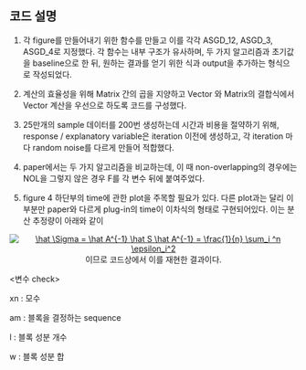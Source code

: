 ## 코드 설명

1. 각 figure를 만들어내기 위한 함수를 만들고 이를 각각 ASGD_12, ASGD_3, ASGD_4로 지정했다. 각 함수는 내부 구조가 유사하며, 두 가지 알고리즘과 초기값을 baseline으로 한 뒤, 원하는 결과를 얻기 위한 식과 output을 추가하는 형식으로 작성되었다. 

2. 계산의 효율성을 위해 Matrix 간의 곱을 지양하고 Vector 와 Matrix의 결합식에서 Vector 계산을 우선으로 하도록 코드를 구성했다. 

3. 25만개의 sample 데이터를 200번 생성하는데 시간과 비용을 절약하기 위해, response / explanatory variable은 iteration 이전에 생성하고, 각 iteration 마다 random noise를 다르게 만들어 적합했다. 

4. paper에서는 두 가지 알고리즘을 비교하는데, 이 때 non-overlapping의 경우에는 NOL을 그렇지 않은 경우 F를 각 변수 뒤에 붙여주었다.

5. figure 4 하단부의 time에 관한 plot을 주목할 필요가 있다. 다른 plot과는 달리 이 부분만 paper와 다르게 plug-in의 time이 이차식의 형태로 구현되어있다. 이는 분산 추정량이 아래와 같이
<p align="center">
<a href="https://www.codecogs.com/eqnedit.php?latex=\hat&space;\Sigma&space;=&space;\hat&space;A^{-1}&space;\hat&space;S&space;\hat&space;A^{-1}&space;=&space;\frac{1}{n}&space;\sum_i&space;^n&space;\epsilon_i^2" target="_blank"><img src="https://latex.codecogs.com/svg.latex?\hat&space;\Sigma&space;=&space;\hat&space;A^{-1}&space;\hat&space;S&space;\hat&space;A^{-1}&space;=&space;\frac{1}{n}&space;\sum_i&space;^n&space;\epsilon_i^2" title="\hat \Sigma = \hat A^{-1} \hat S \hat A^{-1} = \frac{1}{n} \sum_i ^n \epsilon_i^2" /></a>    이므로 코드상에서 이를 재현한 결과이다. 


<변수 check>

xn : 모수

am : 블록을 결정하는 sequence

l : 블록 성분 개수

w : 블록 성분 합

